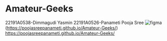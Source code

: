 # Amateur-Geeks
22191A0538-Dimmagudi Yasmin
22191A0526-Panameti Pooja Sree
![figma](https://github.com/Poojasreepanameti/Amateur-Geeks/assets/129244059/8c7d88ff-4466-4e1e-8c23-d6024e1d2d2a)
(https://poojasreepanameti.github.io/Amateur-Geeks/)
https://poojasreepanameti.github.io/Amateur-Geeks/
